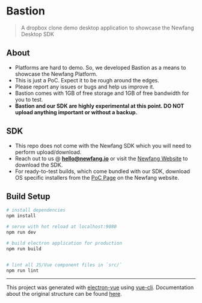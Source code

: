 # Bastion

> A dropbox clone demo desktop application to showcase the Newfang Desktop SDK

## About
- Platforms are hard to demo. So, we developed Bastion as a means to showcase the Newfang Platform.
- This is just a PoC. Expect it to be rough around the edges.
- Please report any issues or bugs and help us improve it.
- Bastion comes with 1GB of free storage and 1GB of free bandwidth for you to test.
- **Bastion and our SDK are highly experimental at this point. DO NOT upload anything important or without a backup.**

## SDK
- This repo does not come with the Newfang SDK which you will need to perform upload/download.
- Reach out to us @ **hello@newfang.io** or visit the [Newfang Website](https://newfang.io) to download the SDK.
- For ready-to-test builds, which come bundled with our SDK, download OS specific installers from the [PoC Page](https://newfang.io/poc.html) on the Newfang website.

## Build Setup

``` bash
# install dependencies
npm install

# serve with hot reload at localhost:9080
npm run dev

# build electron application for production
npm run build


# lint all JS/Vue component files in `src/`
npm run lint

```

---

This project was generated with [electron-vue](https://github.com/SimulatedGREG/electron-vue) using [vue-cli](https://github.com/vuejs/vue-cli). Documentation about the original structure can be found [here](https://simulatedgreg.gitbooks.io/electron-vue/content/index.html).
